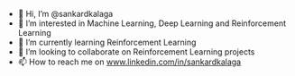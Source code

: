 - 👋 Hi, I’m @sankardkalaga
- 👀 I’m interested in Machine Learning, Deep Learning and Reinforcement Learning
- 🌱 I’m currently learning Reinforcement Learning
- 💞️ I’m looking to collaborate on Reinforcement Learning projects
- 📫 How to reach me on www.linkedin.com/in/sankardkalaga 

<!---
sankardkalaga/sankardkalaga is a ✨ special ✨ repository because its `README.md` (this file) appears on your GitHub profile.
You can click the Preview link to take a look at your changes.
--->
